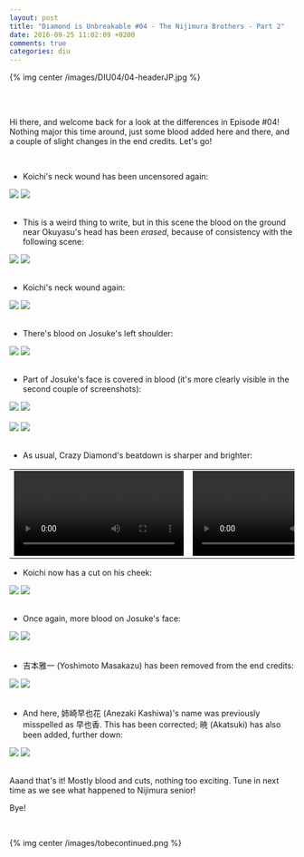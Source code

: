 ```yaml
---
layout: post
title: "Diamond is Unbreakable #04 - The Nijimura Brothers - Part 2"
date: 2016-09-25 11:02:09 +0200
comments: true
categories: diu
---
```


{% img center /images/DIU04/04-headerJP.jpg %}
<!-- more -->

<br>
<br>

Hi there, and welcome back for a look at the differences in Episode #04! Nothing major this time around, just some blood added here and there, and a couple of slight changes in the end credits. Let's go!

<br>

- Koichi's neck wound has been uncensored again:

<div id="container1" class="twentytwenty-container">
 <img src="./../images/DIU04/tv-06260.jpg" />
 <img src="./../images/DIU04/bd-06260.jpg" />
</div>

<br>

- This is a weird thing to write, but in this scene the blood on the ground near Okuyasu's head has been *erased*, because of consistency with the following scene:

<div id="container1" class="twentytwenty-container">
 <img src="./../images/DIU04/tv-06890.jpg" />
 <img src="./../images/DIU04/bd-06890.jpg" />
</div>

<br>

- Koichi's neck wound again:

<div id="container1" class="twentytwenty-container">
 <img src="./../images/DIU04/tv-11900.jpg" />
 <img src="./../images/DIU04/bd-11900.jpg" />
</div>

<br>

- There's blood on Josuke's left shoulder:

<div id="container1" class="twentytwenty-container">
 <img src="./../images/DIU04/tv-19275.jpg" />
 <img src="./../images/DIU04/bd-19275.jpg" />
</div>

<br>

- Part of Josuke's face is covered in blood (it's more clearly visible in the second couple of screenshots):

<div id="container1" class="twentytwenty-container">
 <img src="./../images/DIU04/tv-19690.jpg" />
 <img src="./../images/DIU04/bd-19690.jpg" />
</div>

<br>

<div id="container1" class="twentytwenty-container">
 <img src="./../images/DIU04/tv-20100.jpg" />
 <img src="./../images/DIU04/bd-20100.jpg" />
</div>

<br>

- As usual, Crazy Diamond's beatdown is sharper and brighter:

<table width="100%">
<tr>
<td align="left" valign="top" width="50%">
<video class='center' nocontrols loop preload='auto'>
  <source src="./../videos/DIU04/TV 01 - beatdown.webm" type='video/webm; codecs="vp8, vorbis"'>
</video>
</td>
<td align="left" valign="top" width="50%">
<video nocontrols loop preload='auto'>
  <source src="./../videos/DIU04/BD 01 - beatdown.webm" type='video/webm; codecs="vp8, vorbis"'>
</video>
</td>
</tr>
</table>

- Koichi now has a cut on his cheek:

<div id="container1" class="twentytwenty-container">
 <img src="./../images/DIU04/tv-28765.jpg" />
 <img src="./../images/DIU04/bd-28765.jpg" />
</div>

<br>

- Once again, more blood on Josuke's face:

<div id="container1" class="twentytwenty-container">
 <img src="./../images/DIU04/tv-28900.jpg" />
 <img src="./../images/DIU04/bd-28900.jpg" />
</div>

<br>

- 吉本雅一 (Yoshimoto Masakazu) has been removed from the end credits:

<div id="container1" class="twentytwenty-container">
 <img src="./../images/DIU04/tv-32520.jpg" />
 <img src="./../images/DIU04/bd-32520.jpg" />
</div>

<br>

- And here, 姉崎早也花 (Anezaki Kashiwa)'s name was previously misspelled as 早也香. This has been corrected; 暁 (Akatsuki) has also been added, further down:

<div id="container1" class="twentytwenty-container">
 <img src="./../images/DIU04/tv-32596.jpg" />
 <img src="./../images/DIU04/bd-32596.jpg" />
</div>

<br>

Aaand that's it! Mostly blood and cuts, nothing too exciting. Tune in next time as we see what happened to Nijimura senior!

Bye!

<br>

{% img center /images/tobecontinued.png %}
